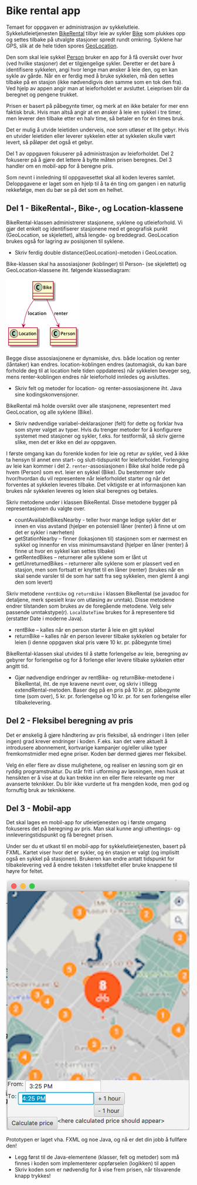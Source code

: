 # Bike rental app

Temaet for oppgaven er administrasjon av sykkelutleie. Sykkelutleietjenesten [BikeRental](BikeRental.java) tilbyr leie av sykler [Bike](Bike.java) som plukkes opp og settes tilbake på utvalgte stasjoner spredt rundt omkring. Syklene har GPS, slik at de hele tiden spores [GeoLocation](GeoLocation.java).

Den som skal leie sykkel [Person](Person.java) bruker en app for å få oversikt over hvor (ved hvilke stasjoner) det er tilgjengelige sykler. Deretter er det bare å identifisere sykkelen, angi hvor lenge man ønsker å leie den, og en kan sykle av gårde. Når en er ferdig med å bruke sykkelen, må den settes tilbake på en stasjon (ikke nødvendigvis den samme som en tok den fra). Ved hjelp av appen angir man at leieforholdet er avsluttet. Leieprisen blir da beregnet og pengene trukket.
 
Prisen er basert på påbegynte timer, og merk at en ikke betaler for mer enn faktisk bruk. Hvis man altså angir at en ønsker å leie en sykkel i tre timer, men leverer den tilbake etter en halv time, så betaler en for én times bruk.

Det er mulig å utvide leietiden underveis, noe som utløser et lite gebyr. Hvis en utvider leietiden eller leverer sykkelen etter at sykkelen skulle vært levert, så påløper det også et gebyr.

Del 1 av oppgaven fokuserer på administrasjon av leieforholdet. Del 2 fokuserer på å gjøre det lettere å bytte måten prisen beregnes. Del 3 handler om en mobil-app for å beregne pris.

Som nevnt i innledning til oppgavesettet skal all koden leveres samlet. Deloppgavene er laget som en hjelp til å ta én ting om gangen i en naturlig rekkefølge, men du bør se på det som en helhet. 

## Del 1 - BikeRental-, Bike-, og Location-klassene

BikeRental-klassen administrerer stasjonene, syklene og utleieforhold. Vi gjør det enkelt og identifiserer stasjonene med et geografisk punkt (GeoLocation, se skjelettet), altså lengde- og breddegrad. GeoLocation brukes også for lagring av posisjonen til syklene.

- Skriv ferdig double distance(GeoLocation)-metoden i GeoLocation.

Bike-klassen skal ha assosiasjoner (koblinger) til Person- (se skjelettet) og GeoLocation-klassene iht. følgende klassediagram:

![Klassediagram](part1.png)

Begge disse assosiasjonene er dynamiske, dvs. både location og renter (låntaker) kan endres. location-koblingen endres (automagisk, du kan bare forholde deg til at location hele tiden oppdateres) når sykkelen beveger seg, mens renter-koblingen endres når leieforhold innledes og avsluttes.

- Skriv felt og metoder for location- og renter-assosiasjonene iht. Java sine kodingskonvensjoner.

BikeRental må holde oversikt over alle stasjonene, representert med GeoLocation, og alle syklene (Bike).

- Skriv nødvendige variabel-deklarasjoner (felt) for dette og forklar hva som styrer valget av typer. Hvis du trenger metoder for å konfigurere systemet med stasjoner og sykler, f.eks. for testformål, så skriv gjerne slike, men det er ikke en del av oppgaven.

I første omgang kan du forenkle koden for leie og retur av sykler, ved å ikke ta hensyn til annet enn start- og slutt-tidspunkt for leieforholdet. Forlenging av leie kan kommer i del 2. `renter`-assosiasjonen i Bike skal holde rede på hvem (Person) som evt. leier en sykkel (Bike). Du bestemmer selv hvor/hvordan du vil representere når leieforholdet starter og når det forventes at sykkelen leveres tilbake. Det viktigste er at informasjonen kan brukes når sykkelen leveres og leien skal beregnes og betales.

Skriv metodene under i klassen BikeRental. Disse metodene bygger på representasjonen du valgte over.

- countAvailableBikesNearby - teller hvor mange ledige sykler det er innen en viss avstand (hjelper en potensiell låner (renter) å finne ut om det er sykler i nærheten)
- getStationNearby – finner (lokasjonen til) stasjonen som er nærmest en sykkel og innenfor en viss minimumsavstand (hjelper en låner (renter) å finne ut hvor en sykkel kan settes tilbake)
- getRentedBikes – returnerer alle syklene som er lånt ut
- getUnreturnedBikes – returnerer alle syklene som er plassert ved en stasjon, men som fortsatt er knyttet til en låner (renter)  (brukes når en skal sende varsler til de som har satt fra seg sykkelen, men glemt å angi den som levert)

Skriv metodene `rentBike` og `returnBike` i klassen BikeRental (se javadoc for detaljene, merk spesielt krav om utløsing av unntak). Disse metodene endrer tilstanden som brukes av de foregående metodene. Velg selv passende unntakstype(r). `LocalDateTime` brukes for å representere tid (erstatter Date i moderne Java).

- rentBike – kalles når en person starter å leie en gitt sykkel
- returnBike – kalles når en person leverer tilbake sykkelen og betaler for leien (i denne oppgaven skal pris være 10 kr. pr. påbegynte time)

BikeRental-klassen skal utvides til å støtte forlengelse av leie, beregning av gebyrer for forlengelse og for å forlenge eller levere tilbake sykkelen etter angitt tid.

- Gjør nødvendige endringer av rentBike- og returnBike-metodene i BikeRental, iht. de nye kravene nevnt over, og skriv i tillegg extendRental-metoden. Baser deg på en pris på 10 kr. pr. påbegynte time (som over), 5 kr. pr. forlengelse og 10 kr. pr. for sen forlengelse eller tilbakelevering.

## Del 2 - Fleksibel beregning av pris

Det er ønskelig å gjøre håndtering av pris fleksibel, så endringer i liten (eller ingen) grad krever endringer i koden. F.eks. kan det være aktuelt å introdusere abonnement, kortvarige kampanjer og/eller ulike typer fremkomstmidler med egne priser. Koden bør dermed gjøres mer fleksibel.

Velg én eller flere av disse mulighetene, og realiser en løsning som gir en ryddig programstruktur. Du står fritt i utforming av løsningen, men husk at hensikten er å vise at du kan trekke inn en eller flere relevante og mer avanserte teknikker. Du blir ikke vurderte ut fra mengden kode, men god og fornuftig bruk av teknikkene.

## Del 3 - Mobil-app

Det skal lages en mobil-app for utleietjenesten og i første omgang fokuseres det på beregning av pris. Man skal kunne angi uthentings- og innleveringstidspunkt og få beregnet prisen.

Under ser du et utkast til en mobil-app for sykkelutleietjenesten, basert på FXML. Kartet viser hvor det er sykler, og én stasjon er valgt (og implisitt også en sykkel på stasjonen). Brukeren kan endre antatt tidspunkt for tilbakelevering ved å endre teksten i tekstfeltet eller bruke knappene til høyre for feltet.

<img src="bike-rental-app.png" width="500"/>

Prototypen er laget vha. FXML og noe Java, og nå er det din jobb å fullføre den!

- Legg først til de Java-elementene (klasser, felt og metoder) som må finnes i koden som implementerer oppførselen (logikken) til appen
- Skriv koden som er nødvendig for å vise frem prisen, når tilsvarende knapp trykkes!
